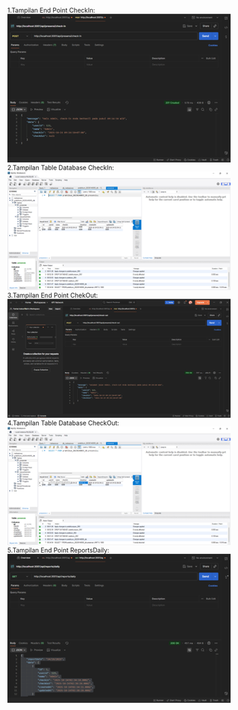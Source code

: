 1.Tampilan End Point CheckIn:
   ![Check In](./screenshots4/CHECKIN.png)
2.Tampilan Table Database CheckIn:
   ![Table Database Check In](./screenshots4/TABLECHECKIN.png)
3.Tampilan End Point ChekOut:
   ![Check Out](./screenshots4/CHECKOUT.png)
4.Tampilan Table Database CheckOut:
   ![Table Database CheckOut](./screenshots4/TABLECHECKOUT.png)
5.Tampilan End Point ReportsDaily:
   ![Reports Daily](./screenshots4/REPORTSDAILY.png)